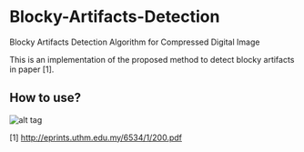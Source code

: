 # Blocky-Artifacts-Detection
Blocky Artifacts Detection Algorithm for Compressed Digital Image

This is an implementation of the proposed method to detect blocky artifacts in paper [1].

## How to use?

![alt tag](https://raw.githubusercontent.com/thomaskempel/Blocky-Artifacts-Detection/master/example.png)



[1] http://eprints.uthm.edu.my/6534/1/200.pdf
